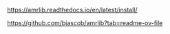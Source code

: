 https://amrlib.readthedocs.io/en/latest/install/

https://github.com/bjascob/amrlib?tab=readme-ov-file
